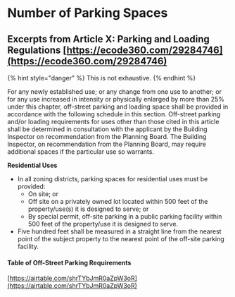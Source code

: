 # Number of Parking Spaces

## Excerpts from Article X: Parking and Loading Regulations [https://ecode360.com/29284746](https://ecode360.com/29284746)

{% hint style="danger" %}
This is not exhaustive. 
{% endhint %}

For any newly established use; or any change from one use to another; or for any use increased in intensity or physically enlarged by more than 25% under this chapter, off-street parking and loading space shall be provided in accordance with the following schedule in this section. Off-street parking and/or loading requirements for uses other than those cited in this article shall be determined in consultation with the applicant by the Building Inspector on recommendation from the Planning Board. The Building Inspector, on recommendation from the Planning Board, may require additional spaces if the particular use so warrants.

**Residential Uses**

* In all zoning districts, parking spaces for residential uses must be provided:
  * On site; or
  * Off site on a privately owned lot located within 500 feet of the property/use\(s\) it is designed to serve; or
  * By special permit, off-site parking in a public parking facility within 500 feet of the property/use it is designed to serve.
* Five hundred feet shall be measured in a straight line from the nearest point of the subject property to the nearest point of the off-site parking facility.

#### Table of Off-Street Parking Requirements

[https://airtable.com/shrTYbJmR0aZpW3oR](https://airtable.com/shrTYbJmR0aZpW3oR)

